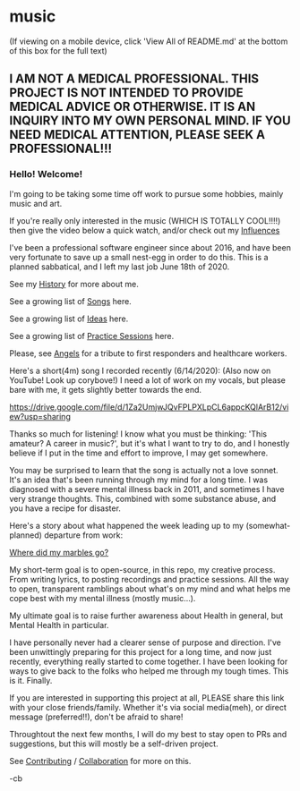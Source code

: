 # music

(If viewing on a mobile device, click 'View All of README.md' at the bottom of this box for the full text)

## I AM NOT A MEDICAL PROFESSIONAL. THIS PROJECT IS NOT INTENDED TO PROVIDE MEDICAL ADVICE OR OTHERWISE. IT IS AN INQUIRY INTO MY OWN PERSONAL MIND. IF YOU NEED MEDICAL ATTENTION, PLEASE SEEK A PROFESSIONAL!!!

### Hello! Welcome!

I'm going to be taking some time off work to pursue some hobbies, mainly music and art.

If you're really only interested in the music (WHICH IS TOTALLY COOL!!!!) then give the video below a quick watch, and/or check out my [Influences](randomIdeas/INFLUENCES.md)

I've been a professional software engineer since about 2016, and have been very fortunate to save up a small nest-egg in order to do this. This is a planned sabbatical, and I left my last job June 18th of 2020. 

See my [History](randomIdeas/HISTORY.md) for more about me.

See a growing list of [Songs](lyrics/README.md) here.

See a growing list of [Ideas](randomIdeas/README.md) here.

See a growing list of [Practice Sessions](practice/README.md) here.

Please, see [Angels](ANGELS.md) for a tribute to first responders and healthcare workers.

Here's a short(4m) song I recorded recently (6/14/2020): (Also now on YouTube! Look up corybove!)
I need a lot of work on my vocals, but please bare with me, it gets slightly better towards the end.

https://drive.google.com/file/d/1Za2UmjwJQvFPLPXLpCL6appcKQlArB12/view?usp=sharing

Thanks so much for listening!
I know what you must be thinking: 'This amateur? A career in music?', but it's what I want to try to do, and I honestly believe if I put in the time and effort to improve, I may get somewhere.

You may be surprised to learn that the song is actually not a love sonnet. It's an idea that's been running through my mind for a long time. I was diagnosed with a severe mental illness back in 2011, and sometimes I have very strange thoughts. This, combined with some substance abuse, and you have a recipe for disaster.

Here's a story about what happened the week leading up to my (somewhat-planned) departure from work:

[Where did my marbles go?](MARBLES.md)

My short-term goal is to open-source, in this repo, my creative process. From writing lyrics, to posting recordings and practice sessions. All the way to open, transparent ramblings about what's on my mind and what helps me cope best with my mental illness (mostly music...).

My ultimate goal is to raise further awareness about Health in general, but Mental Health in particular.

I have personally never had a clearer sense of purpose and direction. I've been unwittingly preparing for this project for a long time, and now just recently, everything really started to come together. I have been looking for ways to give back to the folks who helped me through my tough times. This is it. Finally.

If you are interested in supporting this project at all, PLEASE share this link with your close friends/family. Whether it's via social media(meh), or direct message (preferred!!), don't be afraid to share!

Throughtout the next few months, I will do my best to stay open to PRs and suggestions, but this will mostly be a self-driven project.

See [Contributing](CONTRIBUTING.md) / [Collaboration](COLLABORATION.md) for more on this.

-cb